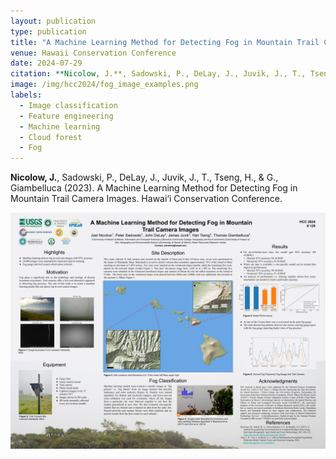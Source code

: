 ```yaml
---
layout: publication
type: publication
title: "A Machine Learning Method for Detecting Fog in Mountain Trail Camera Images"
venue: Hawaii Conservation Conference
date: 2024-07-29
citation: **Nicolow, J.**, Sadowski, P., DeLay, J., Juvik, J., T., Tseng, H., & G., Giambelluca (2023)
image: /img/hcc2024/fog_image_examples.png
labels:
  - Image classification
  - Feature engineering
  - Machine learning
  - Cloud forest
  - Fog
---
```



**Nicolow, J.**, Sadowski, P., DeLay, J., Juvik, J., T., Tseng, H., & G., Giambelluca (2023). A Machine Learning Method for Detecting Fog in Mountain Trail Camera Images. Hawai‘i Conservation Conference.

<img class="img-fluid" src="../img/hcc2024/hcc2024.png">

